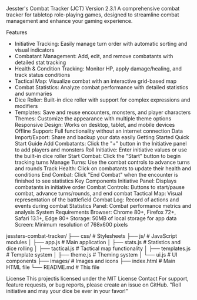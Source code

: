 Jesster's Combat Tracker (JCT)
Version 2.3.1
A comprehensive combat tracker for tabletop role-playing games, designed to streamline combat management and enhance your gaming experience.


Features

- Initiative Tracking: Easily manage turn order with automatic sorting and visual indicators
- Combatant Management: Add, edit, and remove combatants with detailed stat tracking
- Health & Condition Tracking: Monitor HP, apply damage/healing, and track status conditions
- Tactical Map: Visualize combat with an interactive grid-based map
- Combat Statistics: Analyze combat performance with detailed statistics and summaries
- Dice Roller: Built-in dice roller with support for complex expressions and modifiers
- Templates: Save and reuse encounters, monsters, and player characters
Themes: Customize the appearance with multiple theme options
Responsive Design: Works on desktop, tablet, and mobile devices
Offline Support: Full functionality without an internet connection
Data Import/Export: Share and backup your data easily
Getting Started
Quick Start Guide
Add Combatants: Click the "+" button in the Initiative panel to add players and monsters
Roll Initiative: Enter initiative values or use the built-in dice roller
Start Combat: Click the "Start" button to begin tracking turns
Manage Turns: Use the combat controls to advance turns and rounds
Track Health: Click on combatants to update their health and conditions
End Combat: Click "End Combat" when the encounter is finished to see statistics
Key Components
Initiative Panel: Displays combatants in initiative order
Combat Controls: Buttons to start/pause combat, advance turns/rounds, and end combat
Tactical Map: Visual representation of the battlefield
Combat Log: Record of actions and events during combat
Statistics Panel: Combat performance metrics and analysis
System Requirements
Browser: Chrome 80+, Firefox 72+, Safari 13.1+, Edge 80+
Storage: 50MB of local storage for app data
Screen: Minimum resolution of 768x600 pixels

jessters-combat-tracker/
├── css/                  # Stylesheets
├── js/                   # JavaScript modules
│   ├── app.js            # Main application
│   ├── stats.js          # Statistics and dice rolling
│   ├── tactical.js       # Tactical map functionality
│   ├── templates.js      # Template system
│   ├── theme.js          # Theming system
│   └── ui.js             # UI components
├── images/               # Images and icons
├── index.html            # Main HTML file
└── README.md             # This file

License
This projectis licensed under the MIT License
Contact
For support, feature requests, or bug reports, please create an issue on GitHub.
"Roll initiative and may your dice be ever in your favor!"

